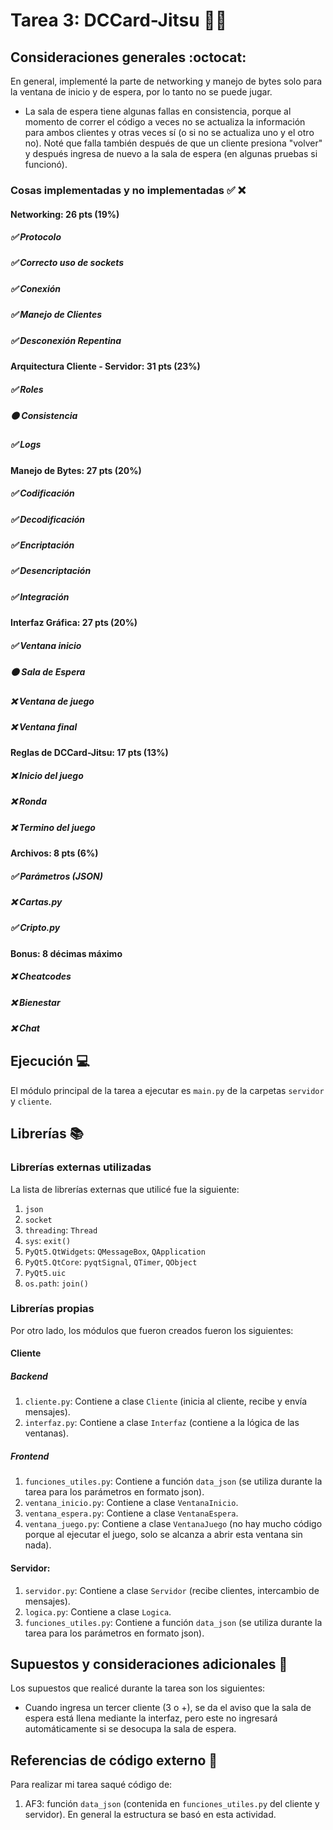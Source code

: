 # Tarea 3: DCCard-Jitsu 🐧🥋

## Consideraciones generales :octocat:
En general, implementé la parte de networking y manejo de bytes solo para la ventana de inicio y de espera, por lo tanto no se puede jugar.
* La sala de espera tiene algunas fallas en consistencia, porque al momento de correr el código a veces no se actualiza la información para ambos clientes y otras veces sí (o si no se actualiza uno y el otro no). Noté que falla también después de que un cliente presiona "volver" y después ingresa de nuevo a la sala de espera (en algunas pruebas si funcionó). 

### Cosas implementadas y no implementadas :white_check_mark: :x:

#### Networking: 26 pts (19%)
##### ✅ Protocolo	
##### ✅ Correcto uso de sockets		
##### ✅ Conexión	
##### ✅ Manejo de Clientes	
##### ✅ Desconexión Repentina
#### Arquitectura Cliente - Servidor: 31 pts (23%)			
##### ✅ Roles			
##### 🟠 Consistencia 	
##### ✅ Logs 
#### Manejo de Bytes: 27 pts (20%)
##### ✅ Codificación			
##### ✅ Decodificación			
##### ✅ Encriptación		
##### ✅ Desencriptación	
##### ✅ Integración
#### Interfaz Gráfica: 27 pts (20%)	
##### ✅ Ventana inicio		
##### 🟠 Sala de Espera 			
##### ❌ Ventana de juego							
##### ❌ Ventana final
#### Reglas de DCCard-Jitsu: 17 pts (13%)
##### ❌ Inicio del juego			
##### ❌ Ronda				
##### ❌ Termino del juego
#### Archivos: 8 pts (6%)
##### ✅ Parámetros (JSON)		
##### ❌ Cartas.py	
##### ✅ Cripto.py
#### Bonus: 8 décimas máximo
##### ❌ Cheatcodes	
##### ❌ Bienestar	
##### ❌ Chat

## Ejecución :computer:
El módulo principal de la tarea a ejecutar es  ```main.py``` de la carpetas ```servidor``` y ```cliente```.

## Librerías :books:
### Librerías externas utilizadas
La lista de librerías externas que utilicé fue la siguiente:

1. ```json```
2. ```socket```
3. ```threading```: ```Thread```
4. ```sys```: ```exit()```
5. ```PyQt5.QtWidgets```: ```QMessageBox```,  ```QApplication```
6. ```PyQt5.QtCore```: ```pyqtSignal```, ```QTimer```, ```QObject```
7. ```PyQt5.uic```
8. ```os.path```: ```join()```

### Librerías propias
Por otro lado, los módulos que fueron creados fueron los siguientes:

#### Cliente
##### Backend
1. ```cliente.py```: Contiene a clase ```Cliente``` (inicia al cliente, recibe y envía mensajes).
2. ```interfaz.py```: Contiene a clase ```Interfaz``` (contiene a la lógica de las ventanas).
##### Frontend
1. ```funciones_utiles.py```: Contiene a función ```data_json``` (se utiliza durante la tarea para los parámetros en formato json).
2. ```ventana_inicio.py```: Contiene a clase ```VentanaInicio```.
3. ```ventana_espera.py```: Contiene a clase ```VentanaEspera```.
4. ```ventana_juego.py```: Contiene a clase ```VentanaJuego``` (no hay mucho código porque al ejecutar el juego, solo se alcanza a abrir esta ventana sin nada).

#### Servidor:
1. ```servidor.py```: Contiene a clase ```Servidor``` (recibe clientes, intercambio de mensajes).
2. ```logica.py```: Contiene a clase ```Logica```.
3. ```funciones_utiles.py```: Contiene a función ```data_json``` (se utiliza durante la tarea para los parámetros en formato json).

## Supuestos y consideraciones adicionales :thinking:
Los supuestos que realicé durante la tarea son los siguientes:
* Cuando ingresa un tercer cliente (3 o +), se da el aviso que la sala de espera está llena mediante la interfaz, pero este no ingresará automáticamente si se desocupa la sala de espera.


## Referencias de código externo :book:

Para realizar mi tarea saqué código de:
1. AF3: función ```data_json``` (contenida en ```funciones_utiles.py``` del cliente y servidor). En general la estructura se basó en esta actividad.
